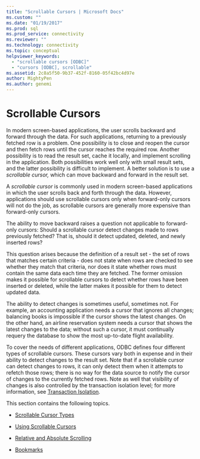 ```yaml
---
title: "Scrollable Cursors | Microsoft Docs"
ms.custom: ""
ms.date: "01/19/2017"
ms.prod: sql
ms.prod_service: connectivity
ms.reviewer: ""
ms.technology: connectivity
ms.topic: conceptual
helpviewer_keywords: 
  - "scrollable cursors [ODBC]"
  - "cursors [ODBC], scrollable"
ms.assetid: 2c8a5f50-9b37-452f-8160-05f42bc4d97e
author: MightyPen
ms.author: genemi
---
```

# Scrollable Cursors
In modern screen-based applications, the user scrolls backward and forward through the data. For such applications, returning to a previously fetched row is a problem. One possibility is to close and reopen the cursor and then fetch rows until the cursor reaches the required row. Another possibility is to read the result set, cache it locally, and implement scrolling in the application. Both possibilities work well only with small result sets, and the latter possibility is difficult to implement. A better solution is to use a *scrollable cursor,* which can move backward and forward in the result set.  
  
 A *scrollable cursor* is commonly used in modern screen-based applications in which the user scrolls back and forth through the data. However, applications should use scrollable cursors only when forward-only cursors will not do the job, as scrollable cursors are generally more expensive than forward-only cursors.  
  
 The ability to move backward raises a question not applicable to forward-only cursors: Should a scrollable cursor detect changes made to rows previously fetched? That is, should it detect updated, deleted, and newly inserted rows?  
  
 This question arises because the definition of a result set - the set of rows that matches certain criteria - does not state when rows are checked to see whether they match that criteria, nor does it state whether rows must contain the same data each time they are fetched. The former omission makes it possible for scrollable cursors to detect whether rows have been inserted or deleted, while the latter makes it possible for them to detect updated data.  
  
 The ability to detect changes is sometimes useful, sometimes not. For example, an accounting application needs a cursor that ignores all changes; balancing books is impossible if the cursor shows the latest changes. On the other hand, an airline reservation system needs a cursor that shows the latest changes to the data; without such a cursor, it must continually requery the database to show the most up-to-date flight availability.  
  
 To cover the needs of different applications, ODBC defines four different types of scrollable cursors. These cursors vary both in expense and in their ability to detect changes to the result set. Note that if a scrollable cursor can detect changes to rows, it can only detect them when it attempts to refetch those rows; there is no way for the data source to notify the cursor of changes to the currently fetched rows. Note as well that visibility of changes is also controlled by the transaction isolation level; for more information, see [Transaction Isolation](../../../odbc/reference/develop-app/transaction-isolation.md).  
  
 This section contains the following topics.  
  
-   [Scrollable Cursor Types](../../../odbc/reference/develop-app/scrollable-cursor-types.md)  
  
-   [Using Scrollable Cursors](../../../odbc/reference/develop-app/using-scrollable-cursors.md)  
  
-   [Relative and Absolute Scrolling](../../../odbc/reference/develop-app/relative-and-absolute-scrolling.md)  
  
-   [Bookmarks](../../../odbc/reference/develop-app/bookmarks-odbc.md)
